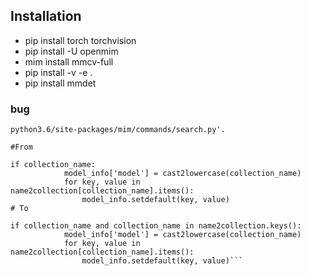 ## Installation

- pip install torch torchvision
- pip install -U openmim
- mim install mmcv-full
- pip install -v -e .
- pip install mmdet

### bug
```
python3.6/site-packages/mim/commands/search.py'.

#From

if collection_name:
            model_info['model'] = cast2lowercase(collection_name)
            for key, value in name2collection[collection_name].items():
                model_info.setdefault(key, value)
# To

if collection_name and collection_name in name2collection.keys():
            model_info['model'] = cast2lowercase(collection_name)
            for key, value in name2collection[collection_name].items():
                model_info.setdefault(key, value)```